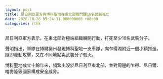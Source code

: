 ```yaml
---
layout: post
title: 尼日利亞軍方與博科聖地在東北部戰鬥釀16名武裝死亡
date: 2020-10-26 05:24:31.000000000 +08:00
categories: rthk
---
```


尼日利亞軍方表示，在東北部對極端組織展開行動，打死至少16名武裝分子。

聲明指出，軍隊在博爾諾州發現博科聖地一支車隊，向乍得湖附近一個小鎮推進，隨即發動攻擊，又在不同地點與武裝分子駁火。

博科聖地成立十餘年來，頻繁出沒於尼日利亞東北部，並對周邊的乍得、尼日爾、喀麥隆等國家構成安全威脅。
